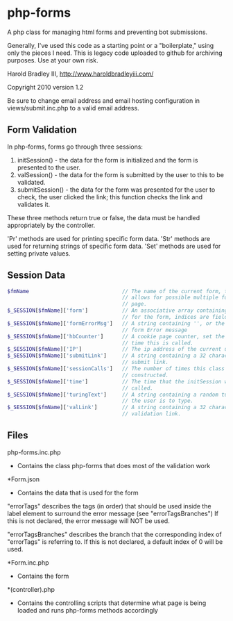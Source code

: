 # php-forms
A php class for managing html forms and preventing bot submissions.

Generally, I've used this code as a starting point or a "boilerplate," using
only the pieces I need.  This is legacy code uploaded to github for archiving
purposes.  Use at your own risk.

Harold Bradley III, http://www.haroldbradleyiii.com/

Copyright 2010 version 1.2

Be sure to change email address and email hosting configuration in
views/submit.inc.php to a valid email address.

## Form Validation

In php-forms, forms go through three sessions:
 1. initSession() - the data for the form is initialized and the form is
    presented to the user.
 2. valSession() - the data for the form is submitted by the user to this to be
    validated.
 3. submitSession() - the data for the form was presented for the user to
    check, the user clicked the link; this function checks the link and
    validates it.

These three methods return true or false, the data must be handled
appropriately by the controller.

'Pr' methods are used for printing specific form data.
'Str' methods are used for returning strings of specific form data.
'Set' methods are used for setting private values.

## Session Data

```php
$fmName                              // The name of the current form, this
                                     // allows for possible multiple forms per
                                     // page.
$_SESSION[$fmName]['form']           // An associative array containing the data
                                     // for the form, indices are fields.
$_SESSION[$fmName]['formErrorMsg']   // A string containing '', or the current
                                     // form Error message
$_SESSION[$fmName]['hbCounter']      // A cookie page counter, set the first
                                     // time this is called.
$_SESSION[$fmName]['IP']             // The ip address of the current user.
$_SESSION[$fmName]['submitLink']     // A string containing a 32 character
                                     // submit link.
$_SESSION[$fmName]['sessionCalls']   // The number of times this class has been
                                     // constructed.
$_SESSION[$fmName]['time']           // The time that the initSession was last
                                     // called.
$_SESSION[$fmName]['turingText']     // A string containing a random turing text
                                     // the user is to type.
$_SESSION[$fmName]['valLink']        // A string containing a 32 character
                                     // validation link.
```

## Files

php-forms.inc.php

  - Contains the class php-forms that does most of the validation
    work

*Form.json

  - Contains the data that is used for the form

  "errorTags"               describes the tags (in order) that should be used
                            inside the label element to surround the error
                            message (see "errorTagsBranches") If this is not
                            declared, the error message will NOT be used.

  "errorTagsBranches"       describes the branch that the corresponding index
                            of "errorTags" is referring to. If this is not
                            declared, a default index of 0 will be used.


*Form.inc.php

  - Contains the form


*(controller).php

  - Contains the controlling scripts that determine what page is being loaded
    and runs php-forms methods accordingly
